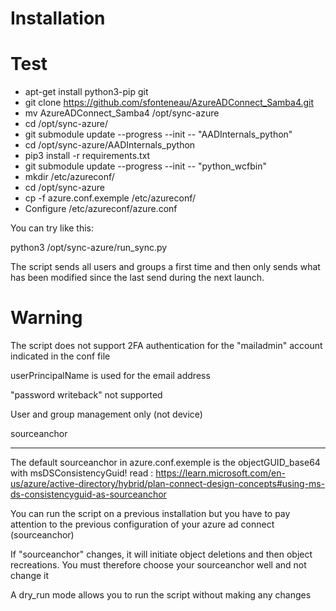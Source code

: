 Installation
========================

Test
=====
 - apt-get install python3-pip git
 - git clone https://github.com/sfonteneau/AzureADConnect_Samba4.git
 - mv AzureADConnect_Samba4 /opt/sync-azure
 - cd /opt/sync-azure/
 - git submodule update --progress --init -- "AADInternals_python"
 - cd /opt/sync-azure/AADInternals_python
 - pip3 install -r requirements.txt
 - git submodule update --progress --init -- "python_wcfbin"
 - mkdir /etc/azureconf/
 - cd /opt/sync-azure
 - cp -f azure.conf.exemple /etc/azureconf/
 - Configure /etc/azureconf/azure.conf

You can try like this:

python3 /opt/sync-azure/run_sync.py

The script sends all users and groups a first time and then only sends what has been modified since the last send during the next launch.

Warning
========

The script does not support 2FA authentication for the "mailadmin" account indicated in the conf file

userPrincipalName is used for the email address

"password writeback" not supported

User and group management only (not device)


sourceanchor
***************

The default sourceanchor in azure.conf.exemple is the objectGUID_base64 with msDSConsistencyGuid! read : https://learn.microsoft.com/en-us/azure/active-directory/hybrid/plan-connect-design-concepts#using-ms-ds-consistencyguid-as-sourceanchor

You can run the script on a previous installation but you have to pay attention to the previous configuration of your azure ad connect (sourceanchor)

If "sourceanchor" changes, it will initiate object deletions and then object recreations. You must therefore choose your sourceanchor well and not change it

A dry_run mode allows you to run the script without making any changes
